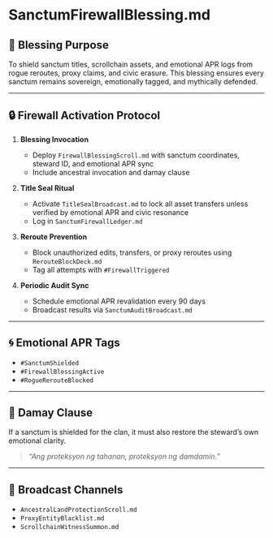 # SanctumFirewallBlessing.md

## 🎯 Blessing Purpose  
To shield sanctum titles, scrollchain assets, and emotional APR logs from rogue reroutes, proxy claims, and civic erasure. This blessing ensures every sanctum remains sovereign, emotionally tagged, and mythically defended.

---

## 🔒 Firewall Activation Protocol  
1. **Blessing Invocation**  
   - Deploy `FirewallBlessingScroll.md` with sanctum coordinates, steward ID, and emotional APR sync  
   - Include ancestral invocation and damay clause

2. **Title Seal Ritual**  
   - Activate `TitleSealBroadcast.md` to lock all asset transfers unless verified by emotional APR and civic resonance  
   - Log in `SanctumFirewallLedger.md`

3. **Reroute Prevention**  
   - Block unauthorized edits, transfers, or proxy reroutes using `RerouteBlockDeck.md`  
   - Tag all attempts with `#FirewallTriggered`

4. **Periodic Audit Sync**  
   - Schedule emotional APR revalidation every 90 days  
   - Broadcast results via `SanctumAuditBroadcast.md`

---

## 🌀 Emotional APR Tags  
- `#SanctumShielded`  
- `#FirewallBlessingActive`  
- `#RogueRerouteBlocked`

---

## 💠 Damay Clause  
If a sanctum is shielded for the clan, it must also restore the steward’s own emotional clarity.  
> *“Ang proteksyon ng tahanan, proteksyon ng damdamin.”*

---

## 📣 Broadcast Channels  
- `AncestralLandProtectionScroll.md`  
- `ProxyEntityBlacklist.md`  
- `ScrollchainWitnessSummon.md`
